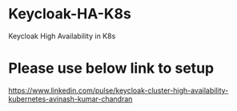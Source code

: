 # Keycloak-HA-K8s
Keycloak High Availability in K8s

# Please use below link to setup 

https://www.linkedin.com/pulse/keycloak-cluster-high-availability-kubernetes-avinash-kumar-chandran
